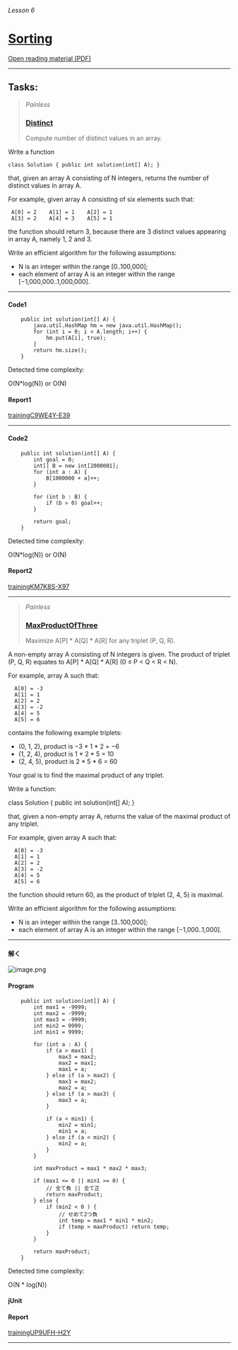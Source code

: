 _Lesson 6_
# [Sorting](https://app.codility.com/programmers/lessons/6-sorting/)
[Open reading material (PDF)](https://codility.com/media/train/4-Sorting.pdf)
***
## Tasks:

> _Painless_
> ### [Distinct](https://app.codility.com/programmers/lessons/6-sorting/distinct/)
> Compute number of distinct values in an array.

Write a function

`class Solution { public int solution(int[] A); }`

that, given an array A consisting of N integers, returns the number of distinct values in array A.

For example, given array A consisting of six elements such that:

```
 A[0] = 2    A[1] = 1    A[2] = 1
 A[3] = 2    A[4] = 3    A[5] = 1
```

the function should return 3, because there are 3 distinct values appearing in array A, namely 1, 2 and 3.

Write an efficient algorithm for the following assumptions:

* N is an integer within the range [0..100,000];
* each element of array A is an integer within the range [−1,000,000..1,000,000].

---
#### Code1

```java:
    public int solution(int[] A) {
        java.util.HashMap hm = new java.util.HashMap();
        for (int i = 0; i < A.length; i++) {
            hm.put(A[i], true);
        }
        return hm.size();
    }
```

Detected time complexity:

O(N*log(N)) or O(N)

#### Report1
[trainingC9WE4Y-E39](https://app.codility.com/demo/results/trainingC9WE4Y-E39/)

---
#### Code2

```java:
    public int solution(int[] A) {
        int goal = 0;
        int[] B = new int[2000001];
        for (int a : A) {
            B[1000000 + a]++;
        }

        for (int b : B) {
            if (b > 0) goal++;
        }

        return goal;
    }
```

Detected time complexity:

O(N*log(N)) or O(N)

#### Report2
[trainingKM7K8S-X97](https://app.codility.com/demo/results/trainingKM7K8S-X97/)

---

> _Painless_
> ### [MaxProductOfThree](https://app.codility.com/programmers/lessons/6-sorting/max_product_of_three/)
> Maximize A[P] * A[Q] * A[R] for any triplet (P, Q, R).

A non-empty array A consisting of N integers is given. The product of triplet (P, Q, R) equates to A[P] * A[Q] * A[R] (0 ≤ P < Q < R < N).

For example, array A such that:

```js:example
  A[0] = -3
  A[1] = 1
  A[2] = 2
  A[3] = -2
  A[4] = 5
  A[5] = 6
```

contains the following example triplets:

* (0, 1, 2), product is −3 * 1 * 2 = −6
* (1, 2, 4), product is 1 * 2 * 5 = 10
* (2, 4, 5), product is 2 * 5 * 6 = 60

Your goal is to find the maximal product of any triplet.

Write a function:

class Solution { public int solution(int[] A); }

that, given a non-empty array A, returns the value of the maximal product of any triplet.

For example, given array A such that:

```js:example
  A[0] = -3
  A[1] = 1
  A[2] = 2
  A[3] = -2
  A[4] = 5
  A[5] = 6
```

the function should return 60, as the product of triplet (2, 4, 5) is maximal.

Write an efficient algorithm for the following assumptions:

* N is an integer within the range [3..100,000];
* each element of array A is an integer within the range [−1,000..1,000].

---
#### 解く
![image.png](https://qiita-image-store.s3.ap-northeast-1.amazonaws.com/0/196344/cd300b3b-0f02-876d-aa09-c3969a9c4bed.png)

#### Program

```java:
    public int solution(int[] A) {
        int max1 = -9999;
        int max2 = -9999;
        int max3 = -9999;
        int min2 = 9999;
        int min1 = 9999;

        for (int a : A) {
            if (a > max1) {
                max3 = max2;
                max2 = max1;
                max1 = a;
            } else if (a > max2) {
                max3 = max2;
                max2 = a;
            } else if (a > max3) {
                max3 = a;
            }

            if (a < min1) {
                min2 = min1;
                min1 = a;
            } else if (a < min2) {
                min2 = a;
            }
        }

        int maxProduct = max1 * max2 * max3;

        if (max1 <= 0 || min1 >= 0) {
            // 全て負 || 全て正
            return maxProduct;
        } else {
            if (min2 < 0 ) {
                // せめて2つ負
                int temp = max1 * min1 * min2;
                if (temp > maxProduct) return temp;
            }
        }

        return maxProduct;
    }
```
Detected time complexity:

O(N * log(N))

#### jUnit 

#### Report
[trainingUP9UFH-H2Y](https://app.codility.com/demo/results/trainingUP9UFH-H2Y/)

***
